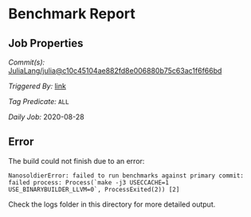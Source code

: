 # Benchmark Report

## Job Properties

*Commit(s):* [JuliaLang/julia@c10c45104ae882fd8e006880b75c63ac1f6f66bd](https://github.com/JuliaLang/julia/commit/c10c45104ae882fd8e006880b75c63ac1f6f66bd)

*Triggered By:* [link](https://github.com/JuliaLang/julia/commit/c10c45104ae882fd8e006880b75c63ac1f6f66bd#commitcomment-41835747)

*Tag Predicate:* `ALL`

*Daily Job:* 2020-08-28

## Error

The build could not finish due to an error:

```
NanosoldierError: failed to run benchmarks against primary commit: failed process: Process(`make -j3 USECCACHE=1 USE_BINARYBUILDER_LLVM=0`, ProcessExited(2)) [2]
```

Check the logs folder in this directory for more detailed output.

